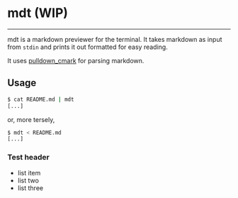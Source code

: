 # mdt (WIP)

---

mdt is a markdown previewer for the terminal. It takes markdown as input from `stdin` and prints it out formatted for easy reading.

It uses [pulldown_cmark](http://www.github.com/google/pulldown-cmark) for parsing markdown.

## Usage

```sh
$ cat README.md | mdt
[...]
```

or, more tersely,

```sh
$ mdt < README.md
[...]
```

### Test header

* list item
* list two
* list three
